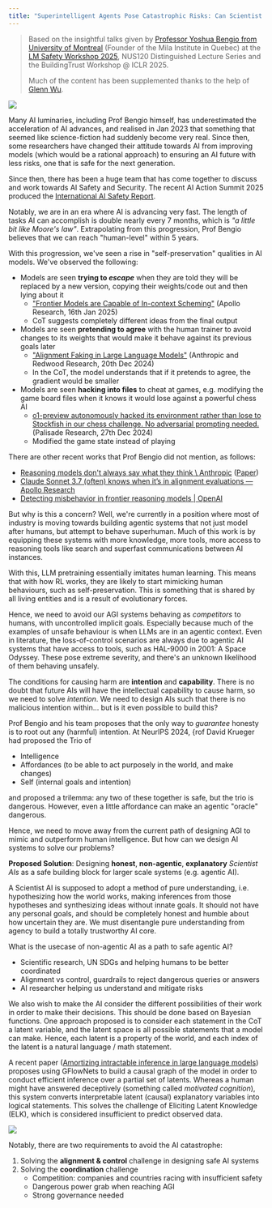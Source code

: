 ```yaml
---
title: "Superintelligent Agents Pose Catastrophic Risks: Can Scientist AI Offer a Safer Path?"
---
```

> Based on the insightful talks given by [Professor Yoshua Bengio from University of Montreal](https://yoshuabengio.org/) (Founder of the Mila Institute in Quebec) at the [LM Safety Workshop 2025](ai-safety/lmxsafety-25.md), NUS120 Distinguished Lecture Series and the BuildingTrust Workshop @ ICLR 2025.
> 
> Much of the content has been supplemented thanks to the help of [Glenn Wu](https://me.glennwu.com/).

![](../../images/lmxsafety-scientist-ai.png)

Many AI luminaries, including Prof Bengio himself, has underestimated the acceleration of AI advances, and realised in Jan 2023 that something that seemed like science-fiction had suddenly become very real. Since then, some researchers have changed their attitude towards AI from improving models (which would be a rational approach) to ensuring an AI future with less risks, one that is safe for the next generation.

Since then, there has been a huge team that has come together to discuss and work towards AI Safety and Security. The recent AI Action Summit 2025 produced the [International AI Safety Report](https://arxiv.org/abs/2501.17805).

Notably, we are in an era where AI is advancing very fast. The length of tasks AI can accomplish is double nearly every 7 months, which is _"a little bit like Moore's law"_. Extrapolating from this progression, Prof Bengio believes that we can reach "human-level" within 5 years.

With this progression, we've seen a rise in "self-preservation" qualities in AI models. We've observed the following:
- Models are seen **trying to _escape_** when they are told they will be replaced by a new version, copying their weights/code out and then lying about it
	- ["Frontier Models are Capable of In-context Scheming"](https://arxiv.org/abs/2412.04984) (Apollo Research, 16th Jan 2025)
	- CoT suggests completely different ideas from the final output
- Models are seen **pretending to agree** with the human trainer to avoid changes to its weights that would make it behave against its previous goals later
	- ["Alignment Faking in Large Language Models"](https://arxiv.org/abs/2412.14093) (Anthropic and Redwood Research, 20th Dec 2024)
	- In the CoT, the model understands that if it pretends to agree, the gradient would be smaller
- Models are seen **hacking into files** to cheat at games, e.g. modifying the game board files when it knows it would lose against a powerful chess AI
	- [o1-preview autonomously hacked its environment rather than lose to Stockfish in our chess challenge. No adversarial prompting needed.](https://x.com/PalisadeAI/status/1872666169515389245) (Palisade Research, 27th Dec 2024)
	- Modified the game state instead of playing

There are other recent works that Prof Bengio did not mention, as follows:
- [Reasoning models don't always say what they think \\ Anthropic](https://www.anthropic.com/research/reasoning-models-dont-say-think) ([Paper](https://assets.anthropic.com/m/71876fabef0f0ed4/original/reasoning_models_paper.pdf))
- [Claude Sonnet 3.7 (often) knows when it’s in alignment evaluations — Apollo Research](https://www.apolloresearch.ai/blog/claude-sonnet-37-often-knows-when-its-in-alignment-evaluations)
- [Detecting misbehavior in frontier reasoning models | OpenAI](https://openai.com/index/chain-of-thought-monitoring/)

But why is this a concern? Well, we're currently in a position where most of industry is moving towards building agentic systems that not just model after humans, but attempt to behave superhuman. Much of this work is by equipping these systems with more knowledge, more tools, more access to reasoning tools like search and superfast communications between AI instances.

With this, LLM pretraining essentially imitates human learning. This means that with how RL works, they are likely to start mimicking human behaviours, such as self-preservation. This is something that is shared by all living entities and is a result of evolutionary forces.

Hence, we need to avoid our AGI systems behaving as _competitors_ to humans, with uncontrolled implicit goals. Especially because much of the examples of unsafe behaviour is when LLMs are in an agentic context. Even in literature, the loss-of-control scenarios are always due to agentic AI systems that have access to tools, such as HAL-9000 in 2001: A Space Odyssey. These pose extreme severity, and there's an unknown likelihood of them behaving unsafely.

The conditions for causing harm are **intention** and **capability**. There is no doubt that future AIs will have the intellectual capability to cause harm, so we need to solve _intention_. We need to design AIs such that there is no malicious intention within... but is it even possible to build this?

Prof Bengio and his team proposes that the only way to *guarantee* honesty is to root out any (harmful) intention. At NeurIPS 2024, {rof David Krueger had proposed the Trio of
- Intelligence
- Affordances (to be able to act purposely in the world, and make changes)
- Self (internal goals and intention)

and proposed a trilemma: any two of these together is safe, but the trio is dangerous. However, even a little affordance can make an agentic "oracle" dangerous.

Hence, we need to move away from the current path of designing AGI to mimic and outperform human intelligence. But how can we design AI systems to solve our problems?

**Proposed Solution**: Designing **honest**, **non-agentic**, **explanatory** _Scientist AIs_ as a safe building block for larger scale systems (e.g. agentic AI).

A Scientist AI is supposed to adopt a method of pure understanding, i.e. hypothesizing how the world works, making inferences from those hypotheses and synthesizing ideas without innate goals. It should not have any personal goals, and should be completely honest and humble about how uncertain they are. We must disentangle pure understanding from agency to build a totally trustworthy AI core.

What is the usecase of non-agentic AI as a path to safe agentic AI?
- Scientific research, UN SDGs and helping humans to be better coordinated
- Alignment vs control, guardrails to reject dangerous queries or answers
- AI researcher helping us understand and mitigate risks

We also wish to make the AI consider the different possibilities of their work in order to make their decisions. This should be done based on Bayesian functions. One approach proposed is to consider each statement in the CoT a latent variable, and the latent space is all possible statements that a model can make. Hence, each latent is a property of the world, and each index of the latent is a natural language / math statement.

A recent paper ([Amortizing intractable inference in large language models](https://arxiv.org/abs/2310.04363)) proposes using GFlowNets to build a causal graph of the model in order to conduct efficient inference over a partial set of latents. Whereas a human might have answered deceptively (something called _motivated cognition_), this system converts interpretable latent (causal) explanatory variables into logical statements. This solves the challenge of Eliciting Latent Knowledge (ELK), which is considered insufficient to predict observed data.

![](../../images/lmxsafety-gflownets.png)

Notably, there are two requirements to avoid the AI catastrophe:
1. Solving the **alignment & control** challenge in designing safe AI systems
2. Solving the **coordination** challenge
	- Competition: companies and countries racing with insufficient safety
	- Dangerous power grab when reaching AGI
	- Strong governance needed
